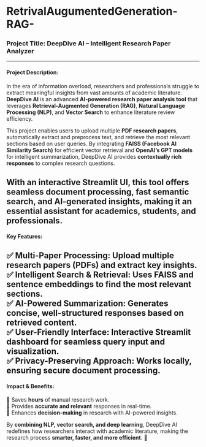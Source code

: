 # RetrivalAugumentedGeneration-RAG-
### **Project Title: DeepDive AI – Intelligent Research Paper Analyzer**  
---
#### **Project Description:**  
In the era of information overload, researchers and professionals struggle to extract meaningful insights from vast amounts of academic literature. **DeepDive AI** is an advanced **AI-powered research paper analysis tool** that leverages **Retrieval-Augmented Generation (RAG)**, **Natural Language Processing (NLP)**, and **Vector Search** to enhance literature review efficiency.  

This project enables users to upload multiple **PDF research papers**, automatically extract and preprocess text, and retrieve the most relevant sections based on user queries. By integrating **FAISS (Facebook AI Similarity Search)** for efficient vector retrieval and **OpenAI’s GPT models** for intelligent summarization, DeepDive AI provides **contextually rich responses** to complex research questions.  

With an interactive **Streamlit UI**, this tool offers seamless document processing, fast semantic search, and AI-generated insights, making it an essential assistant for academics, students, and professionals.  
---
#### **Key Features:**  
✅ **Multi-Paper Processing:** Upload multiple research papers (PDFs) and extract key insights.  
✅ **Intelligent Search & Retrieval:** Uses FAISS and sentence embeddings to find the most relevant sections.  
✅ **AI-Powered Summarization:** Generates concise, well-structured responses based on retrieved content.  
✅ **User-Friendly Interface:** Interactive Streamlit dashboard for seamless query input and visualization.  
✅ **Privacy-Preserving Approach:** Works locally, ensuring secure document processing.  
---
#### **Impact & Benefits:**  
🔹 Saves **hours** of manual research work.  
🔹 Provides **accurate and relevant** responses in real-time.  
🔹 Enhances **decision-making** in research with AI-powered insights.  

By **combining NLP, vector search, and deep learning**, DeepDive AI redefines how researchers interact with academic literature, making the research process **smarter, faster, and more efficient**. 🚀
